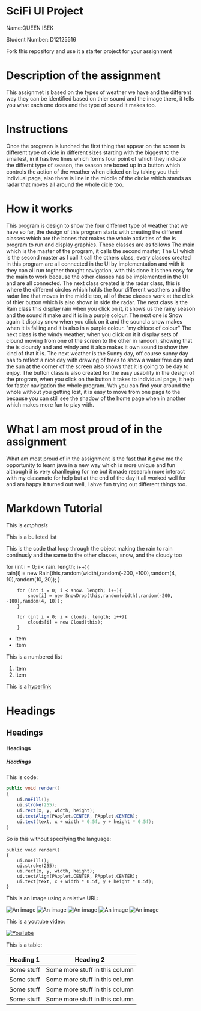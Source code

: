 # SciFi UI Project

Name:QUEEN ISEK

Student Number: D12125516

Fork this repository and use it a starter project for your assignment

# Description of the assignment
This assignmet is based on the types of weather we have and the different way they can be identified based on thier sound and the image there, it tells you what each one does and the type of sound it makes too. 

# Instructions
Once the progrann is lunched the first thing that appear on the screen is different type of cicle in different sizes starting with the biggest to the smallest, in it has two lines which forms four point of which they indicate the differnt type of season, the season are boxed up in a button which controls the action of the weather when clicked on by taking you their indiviual page, also there is line in the middle of the circke which stands as radar that moves all around the whole cicle too.

# How it works
This program is design to show the four differnet type of weather that we have so far, the design of this program starts with creating the different classes which are the bones that makes the whole activities of the is program to run and display graphics. These classes are as follows
The main which is the master of the program, it calls the second master,
The UI which is the second master as I call it call the others class, every classes created in this program are all connected in the UI by implementation and with it they can all run togther thought navigation, with this done it is then easy for the main to work because the other classes has be implemented in the UI and are all connected. The next class created is the radar class, this is where the different circles which holds the four different weathers and the radar line that moves in the middle too, all of these classes work at the click of thier button which is also shown in side the radar.
The next class is the Rain class this display rain when you click on it, it shows us the rainy season and the sound it make and it is in a purple colour.
The next one is Snow again it display snow when you click on it and the sound a snow makes when it is falling and it is also in a purple colour. "my chioce of colour"
The next class is the windy weather, when you click on it it display sets of clound moving from one of the screen to the other in random, showing that the is cloundy and and windy and it also makes it own sound to show thw kind of that it is.
The next weather is the Sunny day, off course sunny day has to reflect a nice day with drawing of trees to show a water free day and the sun at the corner of the screen also shows that it is going to be day to enjoy.
The button class is also created for the easy usability in the design of the program, when you click on the button it takes to individual page, it help for faster navigation the whole program. Wth you can find your around the whole without you getting lost, it is easy to move from one paga to the because you can still see the shadow of the home page when in another which makes more fun to play with.


# What I am most proud of in the assignment
What am most proud of in the assignment is the fast that it gave me the opportunity to learn java in a new way which is more unique and fun although it is very chanlleging for me but it made research more interact with my classmate for help but at the end of the day it all worked well for and am happy it turned out well, I ahve fun trying out different things too.

# Markdown Tutorial

This is *emphasis*

This is a bulleted list

This is the code that loop through the object making the rain to rain continusly and the same to the other classes, snow, and the cloudy too

 for (int i = 0; i < rain. length; i++){  
            rain[i] = new Rain(this,random(width),random(-200, -100),random(4, 10),random(10, 20));
        }

        
        for (int i = 0; i < snow. length; i++){  
            snow[i] = new SnowDrop(this,random(width),random(-200, -100),random(4, 10));
        }

        for (int i = 0; i < clouds. length; i++){  
            clouds[i] = new Cloud(this);
        }


- Item
- Item

This is a numbered list

1. Item
1. Item

This is a [hyperlink](http://bryanduggan.org)

# Headings
## Headings
#### Headings
##### Headings

This is code:

```Java
public void render()
{
	ui.noFill();
	ui.stroke(255);
	ui.rect(x, y, width, height);
	ui.textAlign(PApplet.CENTER, PApplet.CENTER);
	ui.text(text, x + width * 0.5f, y + height * 0.5f);
}
```

So is this without specifying the language:

```
public void render()
{
	ui.noFill();
	ui.stroke(255);
	ui.rect(x, y, width, height);
	ui.textAlign(PApplet.CENTER, PApplet.CENTER);
	ui.text(text, x + width * 0.5f, y + height * 0.5f);
}
```

This is an image using a relative URL:

![An image](images/homep.PNG)
![An image](images/sunny.PNG)
![An image](images/snow.PNG)
![An image](images/rain.PNG)
![An image](images/cloundy.PNG)

This is a youtube video:

[![YouTube](http://img.youtube.com/vi/J2kHSSFA4NU/0.jpg)](https://youtu.be/xK9b0SmcMYQ)

This is a table:

| Heading 1 | Heading 2 |
|-----------|-----------|
|Some stuff | Some more stuff in this column |
|Some stuff | Some more stuff in this column |
|Some stuff | Some more stuff in this column |
|Some stuff | Some more stuff in this column |



